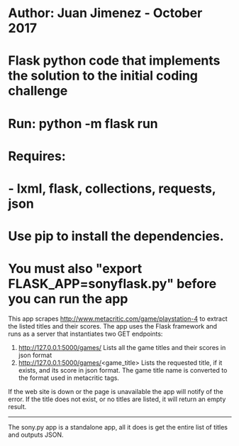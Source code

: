 # Author: Juan Jimenez - October 2017
# Flask python code that implements the solution to the initial coding challenge
# Run: python -m flask run
# Requires:
#       - lxml, flask, collections, requests, json
# Use pip to install the dependencies.
# You must also "export FLASK_APP=sonyflask.py" before you can run the app

This app scrapes http://www.metacritic.com/game/playstation-4 to extract the listed titles
and their scores. The app uses the Flask framework and runs as a server that instantiates
two GET endpoints:

1. http://127.0.0.1:5000/games/
        Lists all the game titles and their scores in json format
2. http://127.0.0.1:5000/games/<game_title>
        Lists the requested title, if it exists, and its score in json format. The
        game title name is converted to the format used in metacritic tags.

If the web site is down or the page is unavailable the app will notify of the error.
If the title does not exist, or no titles are listed, it will return an empty result.

--------

The sony.py app is a standalone app, all it does is get the entire list of titles
and outputs JSON.
